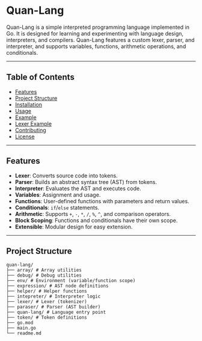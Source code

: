 # Quan-Lang

Quan-Lang is a simple interpreted programming language implemented in Go. It is designed for learning and experimenting with language design, interpreters, and compilers. Quan-Lang features a custom lexer, parser, and interpreter, and supports variables, functions, arithmetic operations, and conditionals.

---

## Table of Contents

- [Features](#features)
- [Project Structure](#project-structure)
- [Installation](#installation)
- [Usage](#usage)
- [Example](#example)
- [Lexer Example](#lexer-example)
- [Contributing](#contributing)
- [License](#license)

---

## Features

- **Lexer**: Converts source code into tokens.
- **Parser**: Builds an abstract syntax tree (AST) from tokens.
- **Interpreter**: Evaluates the AST and executes code.
- **Variables**: Assignment and usage.
- **Functions**: User-defined functions with parameters and return values.
- **Conditionals**: `if`/`else` statements.
- **Arithmetic**: Supports `+`, `-`, `*`, `/`, `%`, `^`, and comparison operators.
- **Block Scoping**: Functions and conditionals have their own scope.
- **Extensible**: Modular design for easy extension.

---


## Project Structure

```
quan-lang/ 
├── array/ # Array utilities 
├── debug/ # Debug utilities 
├── env/ # Environment (variable/function scope) 
├── expression/ # AST node definitions 
├── helper/ # Helper functions 
├── intepreter/ # Interpreter logic 
├── lexer/ # Lexer (tokenizer) 
├── paraser/ # Parser (AST builder) 
├── quan-lang/ # Language entry point 
├── token/ # Token definitions 
├── go.mod 
├── main.go 
└── readme.md
```
